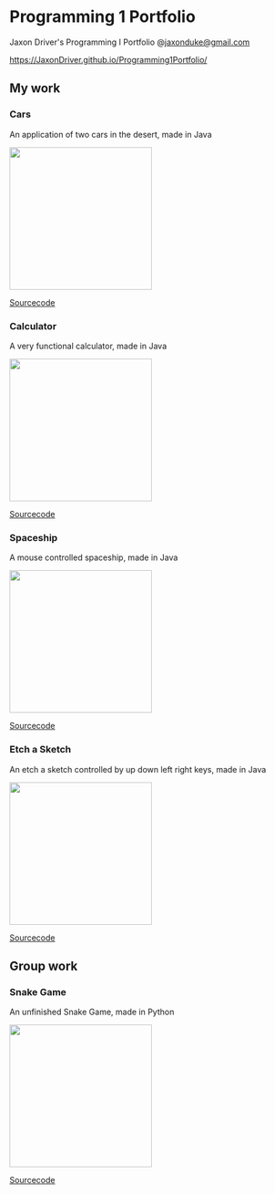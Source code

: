 # Programming 1 Portfolio
Jaxon Driver's Programming I Portfolio @jaxonduke@gmail.com 

https://JaxonDriver.github.io/Programming1Portfolio/

## My work

### Cars
An application of two cars in the desert, made in Java

<img src = "https://JaxonDriver.github.io/Programming1Portfolio/Screen%20Shot%202018-04-10%20at%207.57.44%20AM.png" width = "250"/>

[Sourcecode](https://JaxonDriver.github.io/Programming1Portfolio/Car/Markdown)

### Calculator
A very functional calculator, made in Java

<img src = "https://JaxonDriver.github.io/Programming1Portfolio/Screen%20Shot%202018-05-16%20at%207.23.27%20AM.png" width = "250"/>

[Sourcecode](https://JaxonDriver.github.io/Programming1Portfolio/Calculators/Markdown)

### Spaceship
A mouse controlled spaceship, made in Java

<img src = "https://JaxonDriver.github.io/Programming1Portfolio/Screen%20Shot%202018-05-16%20at%207.53.51%20AM.png" width = "250"/>

[Sourcecode](https://JaxonDriver.github.io/Programming1Portfolio/Spaceship)

### Etch a Sketch
An etch a sketch controlled by up down left right keys, made in Java

<img src = "https://JaxonDriver.github.io/Programming1Portfolio/Screen%20Shot%202018-05-16%20at%207.28.54%20AM.png" width = "250"/>

[Sourcecode](https://JaxonDriver.github.io/Programming1Portfolio/Etch%20a%20sketch)

## Group work

### Snake Game
An unfinished Snake Game, made in Python

<img src = "https://JaxonDriver.github.io/Programming1Portfolio/Screen%20Shot%202018-05-16%20at%208.01.26%20AM.png" width = "250"/>

[Sourcecode](https://JaxonDriver.github.io/Programming1Portfolio/group%20game%20syntax)


